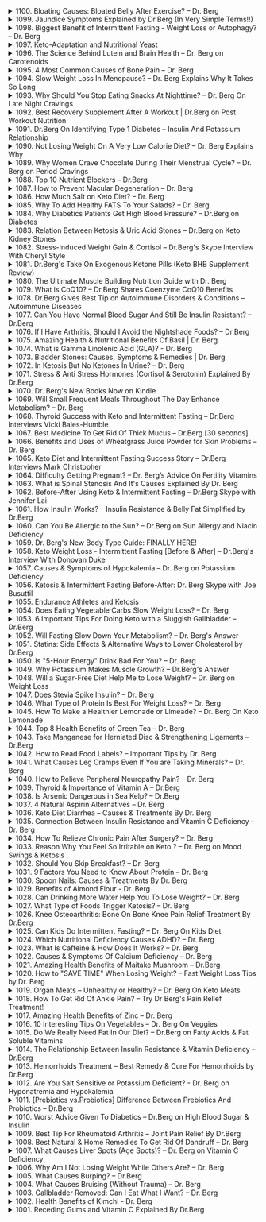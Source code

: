 <details>
<summary>1100. Bloating Causes: Bloated Belly After Exercise? – Dr. Berg</summary><br>

<a href="https://www.youtube.com/watch?v=vEqNkAfUC9U" target="_blank">
    <img src="https://img.youtube.com/vi/vEqNkAfUC9U/maxresdefault.jpg" width="200">
</a>


</details>

<details>
<summary>1099. Jaundice Symptoms Explained by Dr.Berg (In Very Simple Terms!!)</summary><br>

<a href="https://www.youtube.com/watch?v=u6JoMOp0QX4" target="_blank">
    <img src="https://img.youtube.com/vi/u6JoMOp0QX4/maxresdefault.jpg" width="200">
</a>


</details>

<details>
<summary>1098. Biggest Benefit of Intermittent Fasting - Weight Loss or Autophagy? – Dr. Berg</summary><br>

<a href="https://www.youtube.com/watch?v=-mKvLQxaTvo" target="_blank">
    <img src="https://img.youtube.com/vi/-mKvLQxaTvo/maxresdefault.jpg" width="200">
</a>


</details>

<details>
<summary>1097. Keto-Adaptation and Nutritional Yeast</summary><br>

<a href="https://www.youtube.com/watch?v=TopndbVfJT0" target="_blank">
    <img src="https://img.youtube.com/vi/TopndbVfJT0/maxresdefault.jpg" width="200">
</a>


</details>

<details>
<summary>1096. The Science Behind Lutein and Brain Health – Dr. Berg on Carotenoids</summary><br>

<a href="https://www.youtube.com/watch?v=MkKhicdB4GA" target="_blank">
    <img src="https://img.youtube.com/vi/MkKhicdB4GA/maxresdefault.jpg" width="200">
</a>


</details>

<details>
<summary>1095. 4 Most Common Causes of Bone Pain – Dr. Berg</summary><br>

<a href="https://www.youtube.com/watch?v=C4u5XkZHL2U" target="_blank">
    <img src="https://img.youtube.com/vi/C4u5XkZHL2U/maxresdefault.jpg" width="200">
</a>


</details>

<details>
<summary>1094. Slow Weight Loss In Menopause? – Dr. Berg Explains Why It Takes So Long</summary><br>

<a href="https://www.youtube.com/watch?v=Tbb9yg_h9PU" target="_blank">
    <img src="https://img.youtube.com/vi/Tbb9yg_h9PU/maxresdefault.jpg" width="200">
</a>


</details>

<details>
<summary>1093. Why Should You Stop Eating Snacks At Nighttime? – Dr. Berg On Late Night Cravings</summary><br>

<a href="https://www.youtube.com/watch?v=EzSEuEvcueg" target="_blank">
    <img src="https://img.youtube.com/vi/EzSEuEvcueg/maxresdefault.jpg" width="200">
</a>


</details>

<details>
<summary>1092. Best Recovery Supplement After A Workout | Dr.Berg on Post Workout Nutrition</summary><br>

<a href="https://www.youtube.com/watch?v=0Aqx72Cr42c" target="_blank">
    <img src="https://img.youtube.com/vi/0Aqx72Cr42c/maxresdefault.jpg" width="200">
</a>


</details>

<details>
<summary>1091. Dr.Berg On Identifying Type 1 Diabetes – Insulin And Potassium Relationship</summary><br>

<a href="https://www.youtube.com/watch?v=l1iWQ8I9F3c" target="_blank">
    <img src="https://img.youtube.com/vi/l1iWQ8I9F3c/maxresdefault.jpg" width="200">
</a>


</details>

<details>
<summary>1090. Not Losing Weight On A Very Low Calorie Diet? – Dr. Berg Explains Why</summary><br>

<a href="https://www.youtube.com/watch?v=KosvTTNe6Pk" target="_blank">
    <img src="https://img.youtube.com/vi/KosvTTNe6Pk/maxresdefault.jpg" width="200">
</a>


</details>

<details>
<summary>1089. Why Women Crave Chocolate During Their Menstrual Cycle? – Dr. Berg on Period Cravings</summary><br>

<a href="https://www.youtube.com/watch?v=7kcfM0MH6eY" target="_blank">
    <img src="https://img.youtube.com/vi/7kcfM0MH6eY/maxresdefault.jpg" width="200">
</a>


</details>

<details>
<summary>1088. Top 10 Nutrient Blockers – Dr.Berg</summary><br>

<a href="https://www.youtube.com/watch?v=qZFaXAuymro" target="_blank">
    <img src="https://img.youtube.com/vi/qZFaXAuymro/maxresdefault.jpg" width="200">
</a>


</details>

<details>
<summary>1087. How to Prevent Macular Degeneration – Dr. Berg</summary><br>

<a href="https://www.youtube.com/watch?v=CR_XWpdF0G0" target="_blank">
    <img src="https://img.youtube.com/vi/CR_XWpdF0G0/maxresdefault.jpg" width="200">
</a>


</details>

<details>
<summary>1086. How Much Salt on Keto Diet? – Dr. Berg</summary><br>

<a href="https://www.youtube.com/watch?v=MGDZI7FzqW8" target="_blank">
    <img src="https://img.youtube.com/vi/MGDZI7FzqW8/maxresdefault.jpg" width="200">
</a>


</details>

<details>
<summary>1085. Why To Add Healthy FATS To Your Salads? – Dr. Berg</summary><br>

<a href="https://www.youtube.com/watch?v=lQVKaWS_QZc" target="_blank">
    <img src="https://img.youtube.com/vi/lQVKaWS_QZc/maxresdefault.jpg" width="200">
</a>


</details>

<details>
<summary>1084. Why Diabetics Patients Get High Blood Pressure? – Dr.Berg on Diabetes</summary><br>

<a href="https://www.youtube.com/watch?v=sNNknWmTUJo" target="_blank">
    <img src="https://img.youtube.com/vi/sNNknWmTUJo/maxresdefault.jpg" width="200">
</a>


</details>

<details>
<summary>1083. Relation Between Ketosis & Uric Acid Stones – Dr.Berg on Keto Kidney Stones</summary><br>

<a href="https://www.youtube.com/watch?v=ip4KAIqgBII" target="_blank">
    <img src="https://img.youtube.com/vi/ip4KAIqgBII/maxresdefault.jpg" width="200">
</a>


</details>

<details>
<summary>1082. Stress-Induced Weight Gain & Cortisol – Dr.Berg's Skype Interview With Cheryl Style</summary><br>

<a href="https://www.youtube.com/watch?v=_Zt1pUDbwB0" target="_blank">
    <img src="https://img.youtube.com/vi/_Zt1pUDbwB0/maxresdefault.jpg" width="200">
</a>


</details>

<details>
<summary>1081. Dr.Berg's Take On Exogenous Ketone Pills (Keto BHB Supplement Review)</summary><br>

<a href="https://www.youtube.com/watch?v=TdyV71N0_Ko" target="_blank">
    <img src="https://img.youtube.com/vi/TdyV71N0_Ko/maxresdefault.jpg" width="200">
</a>


</details>

<details>
<summary>1080. The Ultimate Muscle Building Nutrition Guide with Dr. Berg</summary><br>

<a href="https://www.youtube.com/watch?v=x_VFWscxj34" target="_blank">
    <img src="https://img.youtube.com/vi/x_VFWscxj34/maxresdefault.jpg" width="200">
</a>


</details>

<details>
<summary>1079. What is CoQ10? – Dr.Berg Shares Coenzyme CoQ10 Benefits</summary><br>

<a href="https://www.youtube.com/watch?v=0XuH31s5k28" target="_blank">
    <img src="https://img.youtube.com/vi/0XuH31s5k28/maxresdefault.jpg" width="200">
</a>


</details>

<details>
<summary>1078. Dr.Berg Gives Best Tip on Autoimmune Disorders & Conditions – Autoimmune Diseases</summary><br>

<a href="https://www.youtube.com/watch?v=DkM6uPVY0PI" target="_blank">
    <img src="https://img.youtube.com/vi/DkM6uPVY0PI/maxresdefault.jpg" width="200">
</a>


</details>

<details>
<summary>1077. Can You Have Normal Blood Sugar And Still Be Insulin Resistant? – Dr.Berg</summary><br>

<a href="https://www.youtube.com/watch?v=Xc7XR4q9V2M" target="_blank">
    <img src="https://img.youtube.com/vi/Xc7XR4q9V2M/maxresdefault.jpg" width="200">
</a>


</details>

<details>
<summary>1076. If I Have Arthritis, Should I Avoid the Nightshade Foods? – Dr.Berg</summary><br>

<a href="https://www.youtube.com/watch?v=a3UIPrpgwKk" target="_blank">
    <img src="https://img.youtube.com/vi/a3UIPrpgwKk/maxresdefault.jpg" width="200">
</a>


</details>

<details>
<summary>1075. Amazing Health & Nutritional Benefits Of Basil | Dr. Berg</summary><br>

<a href="https://www.youtube.com/watch?v=DYfDMbl535Y" target="_blank">
    <img src="https://img.youtube.com/vi/DYfDMbl535Y/maxresdefault.jpg" width="200">
</a>


</details>

<details>
<summary>1074. What is Gamma Linolenic Acid (GLA)? - Dr. Berg</summary><br>

<a href="https://www.youtube.com/watch?v=jyjeI7HAfw8" target="_blank">
    <img src="https://img.youtube.com/vi/jyjeI7HAfw8/maxresdefault.jpg" width="200">
</a>


</details>

<details>
<summary>1073. Bladder Stones: Causes, Symptoms & Remedies | Dr. Berg</summary><br>

<a href="https://www.youtube.com/watch?v=BDxij2BcJSc" target="_blank">
    <img src="https://img.youtube.com/vi/BDxij2BcJSc/maxresdefault.jpg" width="200">
</a>


</details>

<details>
<summary>1072. In Ketosis But No Ketones In Urine? – Dr. Berg</summary><br>

<a href="https://www.youtube.com/watch?v=WecG0HDXDSg" target="_blank">
    <img src="https://img.youtube.com/vi/WecG0HDXDSg/maxresdefault.jpg" width="200">
</a>


</details>

<details>
<summary>1071. Stress & Anti Stress Hormones (Cortisol & Serotonin) Explained By Dr.Berg</summary><br>

<a href="https://www.youtube.com/watch?v=xmXFhglkz5c" target="_blank">
    <img src="https://img.youtube.com/vi/xmXFhglkz5c/maxresdefault.jpg" width="200">
</a>


</details>

<details>
<summary>1070. Dr. Berg's New Books Now on Kindle</summary><br>

<a href="https://www.youtube.com/watch?v=OJB9I_3NiYY" target="_blank">
    <img src="https://img.youtube.com/vi/OJB9I_3NiYY/maxresdefault.jpg" width="200">
</a>


</details>

<details>
<summary>1069. Will Small Frequent Meals Throughout The Day Enhance Metabolism? – Dr. Berg</summary><br>

<a href="https://www.youtube.com/watch?v=DCztEs0Hj4w" target="_blank">
    <img src="https://img.youtube.com/vi/DCztEs0Hj4w/maxresdefault.jpg" width="200">
</a>


</details>

<details>
<summary>1068. Thyroid Success with Keto and Intermittent Fasting – Dr.Berg Interviews Vicki Bales-Humble</summary><br>

<a href="https://www.youtube.com/watch?v=94iGdKQPze0" target="_blank">
    <img src="https://img.youtube.com/vi/94iGdKQPze0/maxresdefault.jpg" width="200">
</a>


</details>

<details>
<summary>1067. Best Medicine To Get Rid Of Thick Mucus – Dr.Berg [30 seconds]</summary><br>

<a href="https://www.youtube.com/watch?v=z6ba9e3pMp0" target="_blank">
    <img src="https://img.youtube.com/vi/z6ba9e3pMp0/maxresdefault.jpg" width="200">
</a>


</details>

<details>
<summary>1066. Benefits and Uses of Wheatgrass Juice Powder for Skin Problems – Dr. Berg</summary><br>

<a href="https://www.youtube.com/watch?v=TtpBKBRNeqo" target="_blank">
    <img src="https://img.youtube.com/vi/TtpBKBRNeqo/maxresdefault.jpg" width="200">
</a>


</details>

<details>
<summary>1065. Keto Diet and Intermittent Fasting Success Story – Dr.Berg Interviews Mark Christopher</summary><br>

<a href="https://www.youtube.com/watch?v=BSqc30Ka58I" target="_blank">
    <img src="https://img.youtube.com/vi/BSqc30Ka58I/maxresdefault.jpg" width="200">
</a>


</details>

<details>
<summary>1064. Difficulty Getting Pregnant? – Dr. Berg’s Advice On Fertility Vitamins</summary><br>

<a href="https://www.youtube.com/watch?v=N_ZCTOnHoFg" target="_blank">
    <img src="https://img.youtube.com/vi/N_ZCTOnHoFg/maxresdefault.jpg" width="200">
</a>


</details>

<details>
<summary>1063. What is Spinal Stenosis And It's Causes Explained By Dr. Berg</summary><br>

<a href="https://www.youtube.com/watch?v=S1tBzf7eCug" target="_blank">
    <img src="https://img.youtube.com/vi/S1tBzf7eCug/maxresdefault.jpg" width="200">
</a>


</details>

<details>
<summary>1062. Before-After Using Keto & Intermittent Fasting – Dr.Berg Skype with Jennifer Lai</summary><br>

<a href="https://www.youtube.com/watch?v=HIAAzKErrFc" target="_blank">
    <img src="https://img.youtube.com/vi/HIAAzKErrFc/maxresdefault.jpg" width="200">
</a>


</details>

<details>
<summary>1061. How Insulin Works? – Insulin Resistance & Belly Fat Simplified by Dr.Berg</summary><br>

<a href="https://www.youtube.com/watch?v=571H-RPxNNs" target="_blank">
    <img src="https://img.youtube.com/vi/571H-RPxNNs/maxresdefault.jpg" width="200">
</a>


</details>

<details>
<summary>1060. Can You Be Allergic to the Sun? – Dr.Berg on Sun Allergy and Niacin Deficiency</summary><br>

<a href="https://www.youtube.com/watch?v=sArhcdWyxHg" target="_blank">
    <img src="https://img.youtube.com/vi/sArhcdWyxHg/maxresdefault.jpg" width="200">
</a>


</details>

<details>
<summary>1059. Dr. Berg's New Body Type Guide: FINALLY HERE!</summary><br>

<a href="https://www.youtube.com/watch?v=1nd3XbDCXxE" target="_blank">
    <img src="https://img.youtube.com/vi/1nd3XbDCXxE/maxresdefault.jpg" width="200">
</a>


</details>

<details>
<summary>1058. Keto Weight Loss - Intermittent Fasting [Before & After] – Dr.Berg's Interview With Donovan Duke</summary><br>

<a href="https://www.youtube.com/watch?v=JVy-RRIfQiM" target="_blank">
    <img src="https://img.youtube.com/vi/JVy-RRIfQiM/maxresdefault.jpg" width="200">
</a>


</details>

<details>
<summary>1057. Causes & Symptoms of Hypokalemia – Dr. Berg on Potassium Deficiency</summary><br>

<a href="https://www.youtube.com/watch?v=lnaunxnqJTA" target="_blank">
    <img src="https://img.youtube.com/vi/lnaunxnqJTA/maxresdefault.jpg" width="200">
</a>


</details>

<details>
<summary>1056. Ketosis & Intermittent Fasting  Before-After: Dr. Berg Skype with Joe Busuttil</summary><br>

<a href="https://www.youtube.com/watch?v=lQH18keaA6g" target="_blank">
    <img src="https://img.youtube.com/vi/lQH18keaA6g/maxresdefault.jpg" width="200">
</a>


</details>

<details>
<summary>1055. Endurance Athletes and Ketosis</summary><br>

<a href="https://www.youtube.com/watch?v=6M6hLEstHRw" target="_blank">
    <img src="https://img.youtube.com/vi/6M6hLEstHRw/maxresdefault.jpg" width="200">
</a>


</details>

<details>
<summary>1054. Does Eating Vegetable Carbs Slow Weight Loss? – Dr. Berg</summary><br>

<a href="https://www.youtube.com/watch?v=N1hdJpHatVs" target="_blank">
    <img src="https://img.youtube.com/vi/N1hdJpHatVs/maxresdefault.jpg" width="200">
</a>


</details>

<details>
<summary>1053. 6 Important Tips For Doing Keto with a Sluggish Gallbladder – Dr.Berg</summary><br>

<a href="https://www.youtube.com/watch?v=PXwHm-00BIg" target="_blank">
    <img src="https://img.youtube.com/vi/PXwHm-00BIg/maxresdefault.jpg" width="200">
</a>


</details>

<details>
<summary>1052. Will Fasting Slow Down Your Metabolism? – Dr. Berg's Answer</summary><br>

<a href="https://www.youtube.com/watch?v=ixzwfthdjnU" target="_blank">
    <img src="https://img.youtube.com/vi/ixzwfthdjnU/maxresdefault.jpg" width="200">
</a>


</details>

<details>
<summary>1051. Statins: Side Effects & Alternative Ways to Lower Cholesterol by Dr.Berg</summary><br>

<a href="https://www.youtube.com/watch?v=ynpqxnxtLi8" target="_blank">
    <img src="https://img.youtube.com/vi/ynpqxnxtLi8/maxresdefault.jpg" width="200">
</a>


</details>

<details>
<summary>1050. Is "5-Hour Energy" Drink Bad For You? – Dr. Berg</summary><br>

<a href="https://www.youtube.com/watch?v=zQztAuClzMI" target="_blank">
    <img src="https://img.youtube.com/vi/zQztAuClzMI/maxresdefault.jpg" width="200">
</a>


</details>

<details>
<summary>1049. Why Potassium Makes Muscle Growth? – Dr.Berg's Answer</summary><br>

<a href="https://www.youtube.com/watch?v=Ux-lRq6W3ak" target="_blank">
    <img src="https://img.youtube.com/vi/Ux-lRq6W3ak/maxresdefault.jpg" width="200">
</a>


</details>

<details>
<summary>1048. Will a Sugar-Free Diet Help Me to Lose Weight? – Dr. Berg on Weight Loss</summary><br>

<a href="https://www.youtube.com/watch?v=jhYK9yn668M" target="_blank">
    <img src="https://img.youtube.com/vi/jhYK9yn668M/maxresdefault.jpg" width="200">
</a>


</details>

<details>
<summary>1047. Does Stevia Spike Insulin? – Dr. Berg</summary><br>

<a href="https://www.youtube.com/watch?v=hEqr13wZ8vg" target="_blank">
    <img src="https://img.youtube.com/vi/hEqr13wZ8vg/maxresdefault.jpg" width="200">
</a>


</details>

<details>
<summary>1046. What Type of Protein Is Best For Weight Loss? – Dr. Berg</summary><br>

<a href="https://www.youtube.com/watch?v=45wgOBpbVWY" target="_blank">
    <img src="https://img.youtube.com/vi/45wgOBpbVWY/maxresdefault.jpg" width="200">
</a>


</details>

<details>
<summary>1045. How To Make a Healthier Lemonade or Limeade? – Dr. Berg On Keto Lemonade</summary><br>

<a href="https://www.youtube.com/watch?v=SU9lXgY3qKI" target="_blank">
    <img src="https://img.youtube.com/vi/SU9lXgY3qKI/maxresdefault.jpg" width="200">
</a>


</details>

<details>
<summary>1044. Top 8 Health Benefits of Green Tea – Dr. Berg</summary><br>

<a href="https://www.youtube.com/watch?v=W1Bj7sKWxi8" target="_blank">
    <img src="https://img.youtube.com/vi/W1Bj7sKWxi8/maxresdefault.jpg" width="200">
</a>


</details>

<details>
<summary>1043. Take Manganese for Herniated Disc & Strengthening Ligaments – Dr.Berg</summary><br>

<a href="https://www.youtube.com/watch?v=NpGnFP_8Tsw" target="_blank">
    <img src="https://img.youtube.com/vi/NpGnFP_8Tsw/maxresdefault.jpg" width="200">
</a>


</details>

<details>
<summary>1042. How to Read Food Labels? – Important Tips by Dr. Berg</summary><br>

<a href="https://www.youtube.com/watch?v=uFlFUtHdhY0" target="_blank">
    <img src="https://img.youtube.com/vi/uFlFUtHdhY0/maxresdefault.jpg" width="200">
</a>


</details>

<details>
<summary>1041. What Causes Leg Cramps Even If You are Taking Minerals? – Dr. Berg</summary><br>

<a href="https://www.youtube.com/watch?v=U_38hPtf8vg" target="_blank">
    <img src="https://img.youtube.com/vi/U_38hPtf8vg/maxresdefault.jpg" width="200">
</a>


</details>

<details>
<summary>1040. How to Relieve Peripheral Neuropathy Pain? – Dr. Berg</summary><br>

<a href="https://www.youtube.com/watch?v=RBaDYCJ-QOc" target="_blank">
    <img src="https://img.youtube.com/vi/RBaDYCJ-QOc/maxresdefault.jpg" width="200">
</a>


</details>

<details>
<summary>1039. Thyroid & Importance of Vitamin A – Dr.Berg</summary><br>

<a href="https://www.youtube.com/watch?v=xiZmcc1K-Fs" target="_blank">
    <img src="https://img.youtube.com/vi/xiZmcc1K-Fs/maxresdefault.jpg" width="200">
</a>


</details>

<details>
<summary>1038. Is Arsenic Dangerous in Sea Kelp? – Dr.Berg</summary><br>

<a href="https://www.youtube.com/watch?v=tTZ9b6xN2Wc" target="_blank">
    <img src="https://img.youtube.com/vi/tTZ9b6xN2Wc/maxresdefault.jpg" width="200">
</a>


</details>

<details>
<summary>1037. 4 Natural Aspirin Alternatives – Dr. Berg</summary><br>

<a href="https://www.youtube.com/watch?v=IGvw1UC7tro" target="_blank">
    <img src="https://img.youtube.com/vi/IGvw1UC7tro/maxresdefault.jpg" width="200">
</a>


</details>

<details>
<summary>1036. Keto Diet Diarrhea – Causes & Treatments By Dr. Berg</summary><br>

<a href="https://www.youtube.com/watch?v=7sCH-YrCOcQ" target="_blank">
    <img src="https://img.youtube.com/vi/7sCH-YrCOcQ/maxresdefault.jpg" width="200">
</a>


</details>

<details>
<summary>1035. Connection Between Insulin Resistance and Vitamin C Deficiency - Dr. Berg</summary><br>

<a href="https://www.youtube.com/watch?v=CABVB3vI3x4" target="_blank">
    <img src="https://img.youtube.com/vi/CABVB3vI3x4/maxresdefault.jpg" width="200">
</a>


</details>

<details>
<summary>1034. How To Relieve Chronic Pain After Surgery? – Dr. Berg</summary><br>

<a href="https://www.youtube.com/watch?v=pnEalszQO8s" target="_blank">
    <img src="https://img.youtube.com/vi/pnEalszQO8s/maxresdefault.jpg" width="200">
</a>


</details>

<details>
<summary>1033. Reason Why You Feel So Irritable on Keto ? – Dr. Berg on Mood Swings & Ketosis</summary><br>

<a href="https://www.youtube.com/watch?v=Ma_ji2PrKSs" target="_blank">
    <img src="https://img.youtube.com/vi/Ma_ji2PrKSs/maxresdefault.jpg" width="200">
</a>


</details>

<details>
<summary>1032. Should You Skip Breakfast? – Dr. Berg</summary><br>

<a href="https://www.youtube.com/watch?v=EjMZfXuOzRY" target="_blank">
    <img src="https://img.youtube.com/vi/EjMZfXuOzRY/maxresdefault.jpg" width="200">
</a>


</details>

<details>
<summary>1031. 9 Factors You Need to Know About Protein – Dr. Berg</summary><br>

<a href="https://www.youtube.com/watch?v=p-PirkZ7xOA" target="_blank">
    <img src="https://img.youtube.com/vi/p-PirkZ7xOA/maxresdefault.jpg" width="200">
</a>


</details>

<details>
<summary>1030. Spoon Nails: Causes & Treatments By Dr. Berg</summary><br>

<a href="https://www.youtube.com/watch?v=aEtsCLjyoTs" target="_blank">
    <img src="https://img.youtube.com/vi/aEtsCLjyoTs/maxresdefault.jpg" width="200">
</a>


</details>

<details>
<summary>1029. Benefits of Almond Flour - Dr. Berg</summary><br>

<a href="https://www.youtube.com/watch?v=LYIh-C4JU-s" target="_blank">
    <img src="https://img.youtube.com/vi/LYIh-C4JU-s/maxresdefault.jpg" width="200">
</a>


</details>

<details>
<summary>1028. Can Drinking More Water Help You To Lose Weight? – Dr. Berg</summary><br>

<a href="https://www.youtube.com/watch?v=305lzlZBg_k" target="_blank">
    <img src="https://img.youtube.com/vi/305lzlZBg_k/maxresdefault.jpg" width="200">
</a>


</details>

<details>
<summary>1027. What Type of Foods Trigger Ketosis? – Dr. Berg</summary><br>

<a href="https://www.youtube.com/watch?v=kZxuPXzjUUc" target="_blank">
    <img src="https://img.youtube.com/vi/kZxuPXzjUUc/maxresdefault.jpg" width="200">
</a>


</details>

<details>
<summary>1026. Knee Osteoarthritis: Bone On Bone Knee Pain Relief Treatment By Dr.Berg</summary><br>

<a href="https://www.youtube.com/watch?v=ReAdVazcEe8" target="_blank">
    <img src="https://img.youtube.com/vi/ReAdVazcEe8/maxresdefault.jpg" width="200">
</a>


</details>

<details>
<summary>1025. Can Kids Do Intermittent Fasting? – Dr. Berg On Kids Diet</summary><br>

<a href="https://www.youtube.com/watch?v=5qW1ijaCllE" target="_blank">
    <img src="https://img.youtube.com/vi/5qW1ijaCllE/maxresdefault.jpg" width="200">
</a>


</details>

<details>
<summary>1024. Which Nutritional Deficiency Causes ADHD? – Dr. Berg</summary><br>

<a href="https://www.youtube.com/watch?v=kHiqo4jQoxQ" target="_blank">
    <img src="https://img.youtube.com/vi/kHiqo4jQoxQ/maxresdefault.jpg" width="200">
</a>


</details>

<details>
<summary>1023. What Is Caffeine & How Does It Works? – Dr. Berg</summary><br>

<a href="https://www.youtube.com/watch?v=duJm4oUDLI0" target="_blank">
    <img src="https://img.youtube.com/vi/duJm4oUDLI0/maxresdefault.jpg" width="200">
</a>


</details>

<details>
<summary>1022. Causes & Symptoms Of Calcium Deficiency – Dr. Berg</summary><br>

<a href="https://www.youtube.com/watch?v=YWPazdIDASg" target="_blank">
    <img src="https://img.youtube.com/vi/YWPazdIDASg/maxresdefault.jpg" width="200">
</a>


</details>

<details>
<summary>1021. Amazing Health Benefits of Maitake Mushroom – Dr.Berg</summary><br>

<a href="https://www.youtube.com/watch?v=vuSspHE3cuI" target="_blank">
    <img src="https://img.youtube.com/vi/vuSspHE3cuI/maxresdefault.jpg" width="200">
</a>


</details>

<details>
<summary>1020. How to "SAVE TIME" When Losing Weight? – Fast Weight Loss Tips by Dr. Berg</summary><br>

<a href="https://www.youtube.com/watch?v=MH28Jxg8gEw" target="_blank">
    <img src="https://img.youtube.com/vi/MH28Jxg8gEw/maxresdefault.jpg" width="200">
</a>


</details>

<details>
<summary>1019. Organ Meats – Unhealthy or Healthy? – Dr. Berg On Keto Meats</summary><br>

<a href="https://www.youtube.com/watch?v=0tKcFcdHyss" target="_blank">
    <img src="https://img.youtube.com/vi/0tKcFcdHyss/maxresdefault.jpg" width="200">
</a>


</details>

<details>
<summary>1018. How To Get Rid Of Ankle Pain? – Try Dr Berg's Pain Relief Treatment!</summary><br>

<a href="https://www.youtube.com/watch?v=Wiy9h-9StXo" target="_blank">
    <img src="https://img.youtube.com/vi/Wiy9h-9StXo/maxresdefault.jpg" width="200">
</a>


</details>

<details>
<summary>1017. Amazing Health Benefits of Zinc – Dr. Berg</summary><br>

<a href="https://www.youtube.com/watch?v=RMQ6sdz-OQ8" target="_blank">
    <img src="https://img.youtube.com/vi/RMQ6sdz-OQ8/maxresdefault.jpg" width="200">
</a>


</details>

<details>
<summary>1016. 10 Interesting Tips On Vegetables – Dr. Berg On Veggies</summary><br>

<a href="https://www.youtube.com/watch?v=w2I5yOjb6_8" target="_blank">
    <img src="https://img.youtube.com/vi/w2I5yOjb6_8/maxresdefault.jpg" width="200">
</a>


</details>

<details>
<summary>1015. Do We Really Need Fat In Our Diet? – Dr.Berg on Fatty Acids & Fat Soluble Vitamins</summary><br>

<a href="https://www.youtube.com/watch?v=Pm8vZfwb0rM" target="_blank">
    <img src="https://img.youtube.com/vi/Pm8vZfwb0rM/maxresdefault.jpg" width="200">
</a>


</details>

<details>
<summary>1014. The Relationship Between Insulin Resistance & Vitamin Deficiency – Dr.Berg</summary><br>

<a href="https://www.youtube.com/watch?v=Ch1kfJVHiC0" target="_blank">
    <img src="https://img.youtube.com/vi/Ch1kfJVHiC0/maxresdefault.jpg" width="200">
</a>


</details>

<details>
<summary>1013. Hemorrhoids Treatment – Best Remedy & Cure For Hemorrhoids by Dr.Berg</summary><br>

<a href="https://www.youtube.com/watch?v=oJ_UdVjNnfI" target="_blank">
    <img src="https://img.youtube.com/vi/oJ_UdVjNnfI/maxresdefault.jpg" width="200">
</a>


</details>

<details>
<summary>1012. Are You Salt Sensitive or Potassium Deficient? - Dr. Berg on Hyponatremia and Hypokalemia</summary><br>

<a href="https://www.youtube.com/watch?v=7WMUijcnIm4" target="_blank">
    <img src="https://img.youtube.com/vi/7WMUijcnIm4/maxresdefault.jpg" width="200">
</a>


</details>

<details>
<summary>1011. [Prebiotics vs.Probiotics] Difference Between Prebiotics And Probiotics – Dr.Berg</summary><br>

<a href="https://www.youtube.com/watch?v=kpzVCmtAqqQ" target="_blank">
    <img src="https://img.youtube.com/vi/kpzVCmtAqqQ/maxresdefault.jpg" width="200">
</a>


</details>

<details>
<summary>1010. Worst Advice Given To Diabetics – Dr.Berg on High Blood Sugar & Insulin</summary><br>

<a href="https://www.youtube.com/watch?v=92lqVZ22rfA" target="_blank">
    <img src="https://img.youtube.com/vi/92lqVZ22rfA/maxresdefault.jpg" width="200">
</a>


</details>

<details>
<summary>1009. Best Tip For Rheumatoid Arthritis – Joint Pain Relief By Dr.Berg</summary><br>

<a href="https://www.youtube.com/watch?v=Z5R_MWzRJjE" target="_blank">
    <img src="https://img.youtube.com/vi/Z5R_MWzRJjE/maxresdefault.jpg" width="200">
</a>


</details>

<details>
<summary>1008. Best Natural & Home Remedies To Get Rid Of Dandruff – Dr. Berg</summary><br>

<a href="https://www.youtube.com/watch?v=iHXGSA3dmt0" target="_blank">
    <img src="https://img.youtube.com/vi/iHXGSA3dmt0/maxresdefault.jpg" width="200">
</a>


</details>

<details>
<summary>1007. What Causes Liver Spots (Age Spots)? – Dr. Berg on Vitamin C Deficiency</summary><br>

<a href="https://www.youtube.com/watch?v=J7V1osGCi0c" target="_blank">
    <img src="https://img.youtube.com/vi/J7V1osGCi0c/maxresdefault.jpg" width="200">
</a>


</details>

<details>
<summary>1006. Why Am I Not Losing Weight While Others Are? – Dr. Berg</summary><br>

<a href="https://www.youtube.com/watch?v=V8DZBm1_RJI" target="_blank">
    <img src="https://img.youtube.com/vi/V8DZBm1_RJI/maxresdefault.jpg" width="200">
</a>


</details>

<details>
<summary>1005. What Causes Burping? – Dr.Berg</summary><br>

<a href="https://www.youtube.com/watch?v=OruLOrhgTPE" target="_blank">
    <img src="https://img.youtube.com/vi/OruLOrhgTPE/maxresdefault.jpg" width="200">
</a>


</details>

<details>
<summary>1004. What Causes Bruising (Without Trauma) – Dr. Berg</summary><br>

<a href="https://www.youtube.com/watch?v=xA1EcF2Kg0g" target="_blank">
    <img src="https://img.youtube.com/vi/xA1EcF2Kg0g/maxresdefault.jpg" width="200">
</a>


</details>

<details>
<summary>1003. Gallbladder Removed: Can I Eat What I Want? – Dr. Berg</summary><br>

<a href="https://www.youtube.com/watch?v=EIjwgAKvm-g" target="_blank">
    <img src="https://img.youtube.com/vi/EIjwgAKvm-g/maxresdefault.jpg" width="200">
</a>


</details>

<details>
<summary>1002. Health Benefits of Kimchi - Dr. Berg</summary><br>

<a href="https://www.youtube.com/watch?v=DmlxAVvOGiY" target="_blank">
    <img src="https://img.youtube.com/vi/DmlxAVvOGiY/maxresdefault.jpg" width="200">
</a>


</details>

<details>
<summary>1001. Receding Gums and Vitamin C Explained By Dr.Berg</summary><br>

<a href="https://www.youtube.com/watch?v=ZaJWKzq-uuQ" target="_blank">
    <img src="https://img.youtube.com/vi/ZaJWKzq-uuQ/maxresdefault.jpg" width="200">
</a>


</details>

